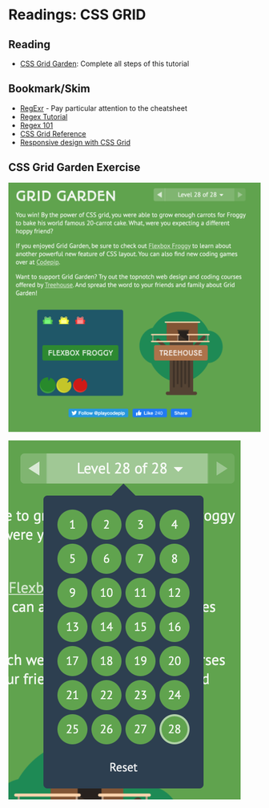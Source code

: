 # Readings: CSS GRID

## Reading

* [CSS Grid Garden](https://cssgridgarden.com/): Complete all steps of this tutorial

## Bookmark/Skim

* [RegExr](https://regexr.com/) - Pay particular attention to the cheatsheet
* [Regex Tutorial](https://medium.com/factory-mind/regex-tutorial-a-simple-cheatsheet-by-examples-649dc1c3f285)
* [Regex 101](https://regex101.com/)
* [CSS Grid Reference](https://css-tricks.com/snippets/css/complete-guide-grid/)
* [Responsive design with CSS Grid](https://medium.com/samsung-internet-dev/common-responsive-layouts-with-css-grid-and-some-without-245a862f48df)

## CSS Grid Garden Exercise 

![completed exercise](images/img3.png)

![completed exercise](images/img4.png)